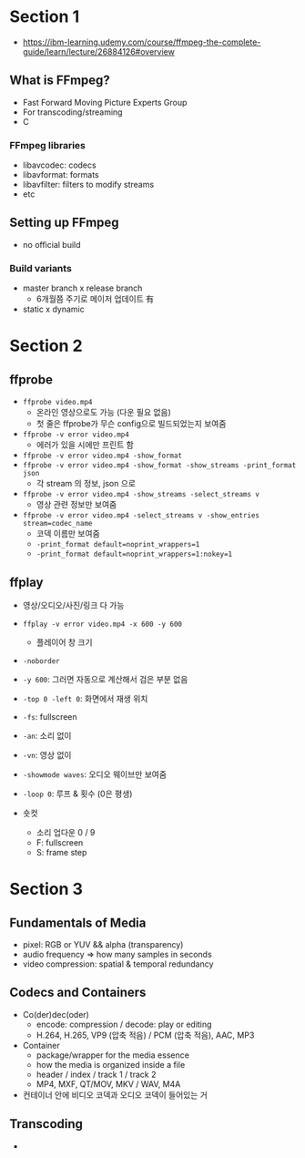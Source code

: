 # Section 1

- https://ibm-learning.udemy.com/course/ffmpeg-the-complete-guide/learn/lecture/26884126#overview

## What is FFmpeg?

- Fast Forward Moving Picture Experts Group
- For transcoding/streaming
- C

### FFmpeg libraries

- libavcodec: codecs
- libavformat: formats
- libavfilter: filters to modify streams
- etc

## Setting up FFmpeg

- no official build

### Build variants

- master branch x release branch
	- 6개월쯤 주기로 메이저 업데이트 有
- static x dynamic


# Section 2

## ffprobe

- `ffprobe video.mp4`
	- 온라인 영상으로도 가능 (다운 필요 없음)
	- 첫 줄은 ffprobe가 무슨 config으로 빌드되었는지 보여줌
- `ffprobe -v error video.mp4`
	- 에러가 있을 시에만 프린트 함
- `ffprobe -v error video.mp4 -show_format`
- `ffprobe -v error video.mp4 -show_format -show_streams -print_format json`
	- 각 stream 의 정보, json 으로
- `ffprobe -v error video.mp4 -show_streams -select_streams v`
	- 영상 관련 정보만 보여줌
- `ffprobe -v error video.mp4 -select_streams v -show_entries stream=codec_name`
	- 코덱 이름만 보여줌
	- `-print_format default=noprint_wrappers=1`
	- `-print_format default=noprint_wrappers=1:nokey=1`

## ffplay

- 영상/오디오/사진/링크 다 가능
- `ffplay -v error video.mp4 -x 600 -y 600`
	- 플레이어 창 크기
- `-noborder`
- `-y 600`: 그러면 자동으로 계산해서 검은 부분 없음
- `-top 0 -left 0`: 화면에서 재생 위치
- `-fs`: fullscreen
- `-an`: 소리 없이
- `-vn`: 영상 없이
- `-showmode waves`: 오디오 웨이브만 보여줌
- `-loop 0`: 루프 & 횟수 (0은 평생)

- 숏컷
	- 소리 업다운 0 / 9
	- F: fullscreen
	- S: frame step

# Section 3

## Fundamentals of Media

- pixel: RGB or YUV && alpha (transparency)
- audio frequency => how many samples in seconds
- video compression: spatial & temporal redundancy

## Codecs and Containers

- Co(der)dec(oder)
	- encode: compression / decode: play or editing
	- H.264, H.265, VP9 (압축 적음) / PCM (압축 적음), AAC, MP3
- Container
	- package/wrapper for the media essence
	- how the media is organized inside a file
	- header / index / track 1 / track 2
	- MP4, MXF, QT/MOV, MKV / WAV, M4A
- 컨테이너 안에 비디오 코덱과 오디오 코덱이 들어있는 거

## Transcoding

- 